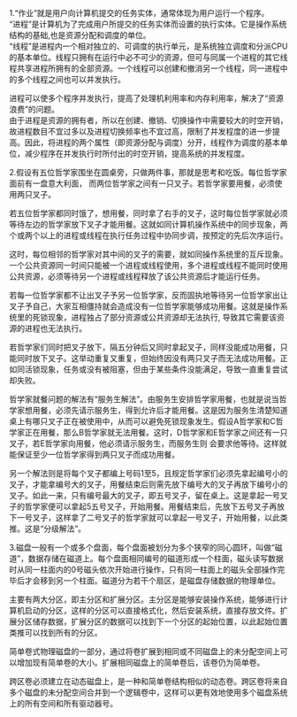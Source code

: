 1.“作业”就是用户向计算机提交的任务实体，通常体现为用户运行一个程序。  
  “进程”是计算机为了完成用户所提交的任务实体而设置的执行实体。它是操作系统结构的基础,也是资源分配和调度的单位。  
  “线程”是进程内一个相对独立的、可调度的执行单元，是系统独立调度和分派CPU的基本单位。线程只拥有在运行中必不可少的资源，但可与同属一个进程的其它线程共享进程所拥有的全部资源。一个线程可以创建和撤消另一个线程，同一进程中的多个线程之间也可以并发执行。    
    
  进程可以使多个程序并发执行，提高了处理机利用率和内存利用率，解决了“资源浪费”的问题。  
  由于进程是资源的拥有者，所以在创建、撤销、切换操作中需要较大的时空开销，故进程数目不宜过多以及进程切换频率也不宜过高，限制了并发程度的进一步提高。因此，将进程的两个属性（即资源分配与调度）分开，线程作为调度的基本单位，减少程序在并发执行时所付出的时空开销，提高系统的并发程度。

2.假设有五位哲学家围坐在圆桌旁，只做两件事，那就是思考和吃饭。每位哲学家面前有一盘意大利面，  而两位哲学家之间有一只叉子。若哲学家要用餐，必须使用两只叉子。    

  若五位哲学家都同时饿了，想用餐，同时拿了右手的叉子，这时每位哲学家就必须等待左边的哲学家放下叉子才能用餐。这就如同计算机操作系统中的同步现象，两个或两个以上的进程或线程在执行任务过程中协同步调，按预定的先后次序运行。      

  这时，每位相邻的哲学家对其中间的叉子的需要，就如同操作系统里的互斥现象。一个公共资源同一时间只能被一个进程或线程使用，多个进程或线程不能同时使用公共资源，必须等待另一个进程或线程释放了该公共资源后才能运行任务。    

  若每一位哲学家都不让出叉子予另一位哲学家，反而固执地等待另一位哲学家出让叉子予自己，大家互相僵持就会造成没有一位哲学家能够成功用餐。这就是操作系统里的死锁现象，进程独占了部分资源或公共资源却无法执行, 导致其它需要该资源的进程也无法执行。  

  若哲学家们同时把叉子放下，隔五分钟后又同时拿起叉子，同样没能成功用餐，只能同时放下叉子。这举动重复又重复，但始终因没有两只叉子而无法成功用餐。正如同活锁现象，任务或没有被阻塞，但由于某些条件没能满足，导致一直重复尝试却失败。  

  哲学家就餐问题的解法有“服务生解法”。由服务生安排哲学家用餐，也就是说当哲学家想用餐，必须先请示服务生，得到允许后才能用餐。这是因为服务生清楚知道桌上有哪只叉子正在被使用中，从而可以避免死锁现象发生。假设A哲学家和C哲学家正在用餐，那么B哲学家就无法用餐。这时，D哲学家和E哲学家之间还有一只叉子，若E哲学家向用餐，他必须请示服务生，而服务生则 会要求他等待。这样就能保证至少一位哲学家得到两只叉子而成功用餐。   

  另一个解法则是将每个叉子都编上号码1至5，且规定哲学家们必须先拿起编号小的叉子，才能拿编号大的叉子，用餐结束后则需先放下编号大的叉子再放下编号小的叉子。如此一来，只有编号最大的叉子，即五号叉子，留在桌上。这是拿起一号叉子的哲学家便可以拿起5五号叉子，开始用餐。用餐结束后，先放下五号叉子再放下一号叉子，这样拿了二号叉子的哲学家就可以拿起一号叉子，开始用餐，以此类推。这是“分级解法”。
  
  
3.磁盘一般有一个或多个盘面，每个盘面被划分为多个狭窄的同心圆环，叫做“磁道”，数据存储在磁道上。每个盘面相同编号的磁道形成一个柱面，磁头读写数据时从同一柱面内的0号磁头依次开始进行操作，只有同一柱面上的磁头全部操作完毕后才会移到另一个柱面。磁道分为若干个扇区，是磁盘存储数据的物理单位。  

  主要有两大分区，即主分区和扩展分区。主分区是能够安装操作系统，能够进行计算机启动的分区，这样的分区可以直接格式化，然后安装系统，直接存放文件。扩展分区储存数据，扩展分区的数据可以找到下一个分区的起始位置，以此起始位置类推可以找到所有的分区。

  简单卷式物理磁盘的一部分，通过将卷扩展到相同或不同磁盘上的未分配空间上可以增加现有简单卷的大小。扩展相同磁盘上的简单卷后，该卷仍为简单卷。  
  
  跨区卷必须建立在动态磁盘上，是一种和简单卷结构相似的动态卷。跨区卷将来自多个磁盘的未分配空间合并到一个逻辑卷中，这样可以更有效地使用多个磁盘系统上的所有空间和所有驱动器号。
